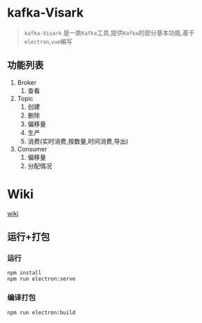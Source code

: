 # kafka-Visark
> `kafka-Visark` 是一款`Kafka`工具,提供`Kafka`的部分基本功能,基于`electron`,`vue`编写
## 功能列表
1. Broker
   1. 查看
2. Topic
   1. 创建
   2. 删除
   3. 偏移量
   4. 生产
   5. 消费(实时消费,按数量,时间消费,导出)
3. Consumer
   1. 偏移量
   2. 分配情况

# Wiki
[wiki](https://gitee.com/podigua/kafka-visark/wikis)

## 运行+打包

### 运行
```
npm install
npm run electron:serve
```

### 编译打包
```
npm run electron:build
```



